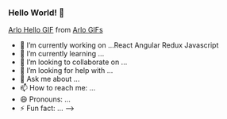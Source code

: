 ### Hello World! 👋


<div class="tenor-gif-embed" data-postid="13856332" data-share-method="host" data-width="100%" data-aspect-ratio="0.7922077922077922"><a href="https://tenor.com/view/arlo-hello-puppet-gif-13856332">Arlo Hello GIF</a> from <a href="https://tenor.com/search/arlo-gifs">Arlo GIFs</a></div><script type="text/javascript" async src="https://tenor.com/embed.js"></script>



- 🔭 I’m currently working on ...React Angular Redux Javascript
- 🌱 I’m currently learning ...
- 👯 I’m looking to collaborate on ...
- 🤔 I’m looking for help with ...
- 💬 Ask me about ...
- 📫 How to reach me: ...
- 😄 Pronouns: ...
- ⚡ Fun fact: ...
-->
